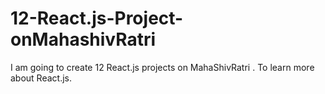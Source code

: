 # 12-React.js-Project-onMahashivRatri
I am going to create 12 React.js projects on MahaShivRatri . To learn more about React.js.

